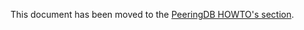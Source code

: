 This document has been moved to the [PeeringDB HOWTO's section](https://docs.peeringdb.com/howtos/).

